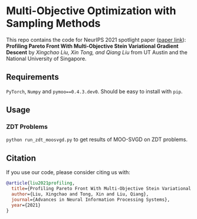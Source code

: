 # Multi-Objective Optimization with Sampling Methods
This repo contains the code for NeurIPS 2021 spotlight paper ([paper link](https://proceedings.neurips.cc/paper/2021/hash/7bb16972da003e87724f048d76b7e0e1-Abstract.html)): 
**Profiling Pareto Front With Multi-Objective Stein Variational Gradient Descent**
by *Xingchao Liu, Xin Tong, and Qiang Liu* from UT Austin and the National University of Singapore.

## Requirements
```PyTorch```, ```Numpy``` and ```pymoo==0.4.3.dev0```. Should be easy to install with ```pip```.

## Usage

### ZDT Problems
```python run_zdt_moosvgd.py``` to get results of MOO-SVGD on ZDT problems.

## Citation
If you use our code, please consider citing us with:
```BibTex
@article{liu2021profiling,
  title={Profiling Pareto Front With Multi-Objective Stein Variational Gradient Descent},
  author={Liu, Xingchao and Tong, Xin and Liu, Qiang},
  journal={Advances in Neural Information Processing Systems},
  year={2021}
}
```
